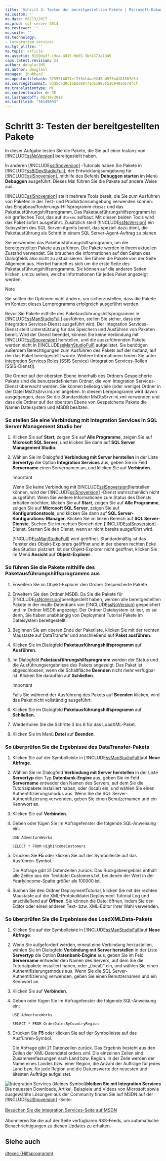 ```yaml
---
title: 'Schritt 3: Testen der bereitgestellten Pakete | Microsoft-Dokumentation'
ms.custom: ''
ms.date: 06/13/2017
ms.prod: sql-server-2014
ms.reviewer: ''
ms.suite: ''
ms.technology:
- integration-services
ms.tgt_pltfrm: ''
ms.topic: article
ms.assetid: 9159da3f-c9ca-4015-9e85-3bf4373a1349
caps.latest.revision: 23
author: douglaslMS
ms.author: douglasl
manager: jhubbard
ms.openlocfilehash: 97597fb071ef233b14aa9245ad973b4181667e5d
ms.sourcegitcommit: 5dd5cad0c1bbd308471d6c885f516948ad67dfcf
ms.translationtype: MT
ms.contentlocale: de-DE
ms.lasthandoff: 06/19/2018
ms.locfileid: "36149693"
---
```

# <a name="step-3-testing-the-deployed-packages"></a>Schritt 3: Testen der bereitgestellten Pakete
  In dieser Aufgabe testen Sie die Pakete, die Sie auf einer Instanz von [!INCLUDE[ssNoVersion](../includes/ssnoversion-md.md)] bereitgestellt haben.  
  
 In anderen [!INCLUDE[ssISnoversion](../includes/ssisnoversion-md.md)] -Tutorials haben Sie Pakete in [!INCLUDE[ssBIDevStudioFull](../includes/ssbidevstudiofull-md.md)], der Entwicklungsumgebung für [!INCLUDE[ssISnoversion](../includes/ssisnoversion-md.md)], mithilfe des Befehls **Debuggen starten** im Menü **Debuggen** ausgeführt. Dieses Mal führen Sie die Pakete auf andere Weise aus.  
  
 [!INCLUDE[ssISnoversion](../includes/ssisnoversion-md.md)] stellt mehrere Tools bereit, die Sie zum Ausführen von Paketen in der Test- und Produktionsumgebung verwenden können: das Eingabeaufforderungs-Hilfsprogramm `dtexec` und das Paketausführungshilfsprogramm. Das Paketausführungshilfsprogramm ist ein grafisches Tool, das auf `dtexec` aufbaut. Mit diesen beiden Tools wird das Paket sofort ausgeführt. Zusätzlich stellt [!INCLUDE[ssNoVersion](../includes/ssnoversion-md.md)] ein Subsystem des SQL Server-Agents bereit, das speziell dazu dient, die Paketausführung als Schritt in einem SQL Server-Agent-Auftrag zu planen.  
  
 Sie verwenden das Paketausführungshilfsprogramm, um die bereitgestellten Pakete auszuführen. Die Pakete werden in ihrem aktuellen Zustand verwendet. Sie brauchen die Informationen auf den Seiten des Dialogfelds also nicht zu aktualisieren. Sie führen die Pakete von der Seite Allgemein aus. Hierbei handelt es sich um die erste Seite des Paketausführungshilfsprogramms. Sie können auf die anderen Seiten klicken, um zu sehen, welche Informationen für jedes Paket angezeigt werden.  
  
> [!NOTE]  
>  Sie sollten die Optionen nicht ändern, um sicherzustellen, dass die Pakete im Kontext dieses Lernprogramms erfolgreich ausgeführt werden.  
  
 Bevor Sie Pakete mithilfe des Paketausführungshilfsprogramms in [!INCLUDE[ssManStudioFull](../includes/ssmanstudiofull-md.md)] ausführen, stellen Sie sicher, dass der Integration Services-Dienst ausgeführt wird. Der Integration Services-Dienst stellt Unterstützung für das Speichern und Ausführen von Paketen bereit. Wird der Dienst beendet, können Sie keine Verbindung mit [!INCLUDE[ssISnoversion](../includes/ssisnoversion-md.md)] herstellen, und die auszuführenden Pakete werden nicht in [!INCLUDE[ssManStudioFull](../includes/ssmanstudiofull-md.md)] aufgelistet. Sie benötigen außerdem Berechtigungen zum Ausführen des Pakets auf der Instanz, auf der das Paket bereitgestellt wurde. Weitere Informationen finden Sie unter [Integration Services Roles &#40;SSIS Service&#41;](security/integration-services-roles-ssis-service.md) (Integration Services-Rollen [SSIS-Dienst]).  
  
 Die Ordner auf der obersten Ebene innerhalb des Ordners Gespeicherte Pakete sind die benutzerdefinierten Ordner, die vom Integration Services-Dienst überwacht werden. Sie können beliebig viele (oder wenige) Ordner in der Datei MsDtsSrvr.ini.xml angeben. In diesem Lernprogramm wird davon ausgegangen, dass Sie die Standarddatei MsDtsSrvr.ini.xml verwenden und dass die Ordner auf der obersten Ebene von Gespeicherte Pakete die Namen Dateisystem und MSDB besitzen.  
  
### <a name="to-connect-to-integration-services-in-sql-server-management-studio"></a>So stellen Sie eine Verbindung mit Integration Services in SQL Server Management Studio her  
  
1.  Klicken Sie auf **Start**, zeigen Sie auf **Alle Programme**, zeigen Sie auf **Microsoft SQL Server**, und klicken Sie dann auf **SQL Server Management Studio**.  
  
2.  Wählen Sie im Dialogfeld **Verbindung mit Server herstellen** in der Liste **Servertyp** die Option **Integration Services** aus, geben Sie im Feld **Servername** einen Servernamen an, und klicken Sie auf **Verbinden**.  
  
    > [!IMPORTANT]  
    >  Wenn Sie keine Verbindung mit [!INCLUDE[ssISnoversion](../includes/ssisnoversion-md.md)]herstellen können, wird der [!INCLUDE[ssISnoversion](../includes/ssisnoversion-md.md)] -Dienst wahrscheinlich nicht ausgeführt. Wenn Sie weitere Informationen zum Status des Diensts erhalten möchten, klicken Sie auf **Start**, zeigen Sie auf **Alle Programme**, zeigen Sie auf **Microsoft SQL Server**, zeigen Sie auf **Konfigurationstools**, und klicken Sie dann auf **SQL Server-Konfigurations-Manager**. Klicken Sie im linken Bereich auf **SQL Server-Dienste**. Suchen Sie im rechten Bereich den [!INCLUDE[ssISnoversion](../includes/ssisnoversion-md.md)] -Dienst. Starten Sie den Dienst, wenn er nicht bereits ausgeführt wird.  
  
     [!INCLUDE[ssManStudioFull](../includes/ssmanstudiofull-md.md)] wird geöffnet. Standardmäßig ist das Fenster des Objekt-Explorers geöffnet und in der oberen rechten Ecke des Studios platziert. Ist der Objekt-Explorer nicht geöffnet, klicken Sie im Menü **Ansicht** auf **Objekt-Explorer** .  
  
### <a name="to-run-the-packages-using-the-execute-package-utility"></a>So führen Sie die Pakete mithilfe des Paketausführungshilfsprogramms aus  
  
1.  Erweitern Sie im Objekt-Explorer den Ordner Gespeicherte Pakete.  
  
2.  Erweitern Sie den Ordner MSDB. Da Sie die Pakete für [!INCLUDE[ssNoVersion](../includes/ssnoversion-md.md)]bereitgestellt haben, werden alle bereitgestellten Pakete in der msdb-Datenbank von [!INCLUDE[ssNoVersion](../includes/ssnoversion-md.md)] gespeichert und im Ordner MSDB angezeigt. Der Ordner Dateisystem ist leer, es sei denn, Sie haben unabhängig von Deployment Tutorial Pakete im Dateisystem bereitgestellt.  
  
3.  Beginnen Sie am oberen Ende der Paketliste, klicken Sie mit der rechten Maustaste auf DataTransfer und anschließend auf **Paket ausführen**.  
  
4.  Klicken Sie im Dialogfeld **Paketausführungshilfsprogramm** auf **Ausführen**.  
  
5.  Im Dialogfeld **Paketausführungshilfsprogramm** werden der Status und die Ausführungsergebnisse des Pakets angezeigt. Das Paket ist abgeschlossen, wenn die Schaltfläche **Beenden** nicht mehr verfügbar ist. Klicken Sie daraufhin auf **Schließen**.  
  
    > [!IMPORTANT]  
    >  Falls Sie während der Ausführung des Pakets auf **Beenden** klicken, wird das Paket nicht vollständig ausgeführt.  
  
6.  Klicken Sie im Dialogfeld **Paketausführungshilfsprogramm** auf **Schließen**.  
  
7.  Wiederholen Sie die Schritte 3 bis 6 für das LoadXML-Paket.  
  
8.  Klicken Sie im Menü **Datei** auf **Beenden**.  
  
### <a name="to-verify-the-results-of-the-datatransfer-package"></a>So überprüfen Sie die Ergebnisse des DataTransfer-Pakets  
  
1.  Klicken Sie auf der Symbolleiste in [!INCLUDE[ssManStudioFull](../includes/ssmanstudiofull-md.md)]auf **Neue Abfrage**.  
  
2.  Wählen Sie im Dialogfeld **Verbindung mit Server herstellen** in der Liste **Servertyp** den Typ **Datenbank-Engine** aus, geben Sie im Feld **Servername** entweder den Namen des Servers, auf dem Sie die Tutorialpakete installiert haben, oder (local) ein, und wählen Sie einen Authentifizierungsmodus aus. Wenn Sie die SQL Server-Authentifizierung verwenden, geben Sie einen Benutzernamen und ein Kennwort an.  
  
3.  Klicken Sie auf **Verbinden**.  
  
4.  Geben oder fügen Sie im Abfragefenster die folgende SQL-Anweisung ein:  
  
     `USE AdventureWorks`  
  
     `SELECT * FROM HighIncomeCustomers`  
  
5.  Drücken Sie **F5** oder klicken Sie auf der Symbolleiste auf das Ausführen-Symbol.  
  
     Die Abfrage gibt 31 Datenzeilen zurück. Das Rückgabeergebnis enthält alle Zeilen aus der Textdatei Customers.txt, bei denen der Wert in der YearlyIncome-Spalte größer als 100000 ist.  
  
6.  Suchen Sie den Ordner DeploymentTutorial, klicken Sie mit der rechten Maustaste auf die XML-Protokolldatei Deployment Tutorial Log und anschließend auf **Öffnen**. Sie können die Datei öffnen, indem Sie den Editor oder einen anderen Text- bzw. XML-Editor Ihrer Wahl verwenden.  
  
### <a name="to-verify-the-results-of-the-loadxmldata-package"></a>So überprüfen Sie die Ergebnisse des LoadXMLData-Pakets  
  
1.  Klicken Sie auf der Symbolleiste in [!INCLUDE[ssManStudioFull](../includes/ssmanstudiofull-md.md)]auf **Neue Abfrage**.  
  
2.  Wenn Sie aufgefordert werden, erneut eine Verbindung herzustellen, wählen Sie im Dialogfeld **Verbindung mit Server herstellen** in der Liste **Servertyp** die Option **Datenbank-Engine** aus, geben Sie im Feld **Servername** entweder den Namen des Servers, auf dem Sie die Tutorialpakete installiert haben, oder „(local)“ ein, und wählen Sie einen Authentifizierungsmodus aus. Wenn Sie die SQL Server-Authentifizierung verwenden, geben Sie einen Benutzernamen und ein Kennwort an.  
  
3.  Klicken Sie auf **Verbinden**.  
  
4.  Geben oder fügen Sie im Abfragefenster die folgende SQL-Anweisung ein:  
  
     `USE AdventureWorks`  
  
     `SELECT * FROM OrderDatesByCountryRegion`  
  
5.  Drücken Sie **F5** oder klicken Sie auf der Symbolleiste auf das Ausführen-Symbol.  
  
     Die Abfrage gibt 21 Datenzeilen zurück. Das Ergebnis besteht aus den Zeilen der XML-Datendatei orders.xml. Die einzelnen Zeilen sind Zusammenfassungen nach Land bzw. Region. In der Zeile werden der Name eines Landes bzw. einer Region, die Anzahl der Aufträge für jedes Land bzw. für jede Region und die Datumswerte der neuesten und ältesten Aufträge aufgelistet.  
  
![Integration Services (kleines Symbol)](media/dts-16.gif "Integration Services (kleines Symbol)")**bleiben Sie mit Integration Services** <br /> Die neuesten Downloads, Artikel, Beispiele und Videos von Microsoft sowie ausgewählte Lösungen aus der Community finden Sie auf MSDN auf der [!INCLUDE[ssISnoversion](../includes/ssisnoversion-md.md)] -Seite:<br /><br /> [Besuchen Sie die Integration Services-Seite auf MSDN](http://go.microsoft.com/fwlink/?LinkId=136655)<br /><br /> Abonnieren Sie die auf der Seite verfügbaren RSS-Feeds, um automatische Benachrichtigungen zu diesen Updates zu erhalten.  
  
## <a name="see-also"></a>Siehe auch  
 [dtexec (Hilfsprogramm)](packages/dtexec-utility.md)  
  
  